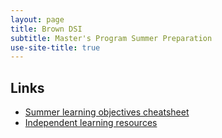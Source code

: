 ```yaml
---
layout: page
title: Brown DSI
subtitle: Master's Program Summer Preparation
use-site-title: true
---
```


## Links

* [Summer learning objectives cheatsheet](docs/cheatsheets/prelim-cheatsheet.pdf)
* [Independent learning resources](https://airtable.com/shr7NtBSsaay7nSzD)